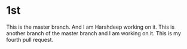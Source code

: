 # 1st
This is the  master branch. And I am Harshdeep working on it.
This is another branch of the master branch and I am working on it.
This is my fourth pull request.
